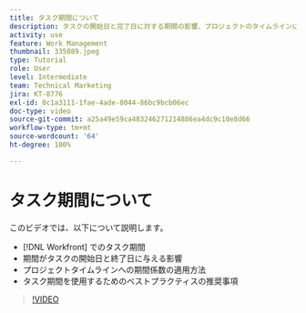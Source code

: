```yaml
---
title: タスク期間について
description: タスクの開始日と完了日に対する期間の影響、プロジェクトのタイムラインに対する期間の影響、タスク期間を使用するためのベストプラクティスを説明します。
activity: use
feature: Work Management
thumbnail: 335089.jpeg
type: Tutorial
role: User
level: Intermediate
team: Technical Marketing
jira: KT-8776
exl-id: 0c1a3111-1fae-4ade-8044-86bc9bcb06ec
doc-type: video
source-git-commit: a25a49e59ca483246271214886ea4dc9c10e8d66
workflow-type: tm+mt
source-wordcount: '64'
ht-degree: 100%

---
```


# タスク期間について

このビデオでは、以下について説明します。

*  [!DNL Workfront] でのタスク期間
* 期間がタスクの開始日と終了日に与える影響
* プロジェクトタイムラインへの期間係数の適用方法
* タスク期間を使用するためのベストプラクティスの推奨事項

>[!VIDEO](https://video.tv.adobe.com/v/335089/?quality=12&learn=on)
